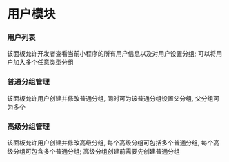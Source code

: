 # 用户模块

### 用户列表

该面板允许开发者查看当前小程序的所有用户信息以及对用户设置分组; 可以将用户加入多个任意类型分组


### 普通分组管理

该面板允许用户创建并修改普通分组, 同时可为该普通分组设置父分组, 父分组可为多个


### 高级分组管理

该面板允许用户创建并修改高级分组, 每个高级分组可包括多个普通分组, 每个高级分组可包含多个普通分组; 高级分组创建前需要先创建普通分组